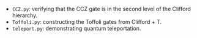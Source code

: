 - `CCZ.py`: verifying that the CCZ gate is in the second level of the Clifford hierarchy.
- `Toffoli.py`: constructing the Toffoli gates from Clifford + T.
- `teleport.py`: demonstrating quantum teleportation.
